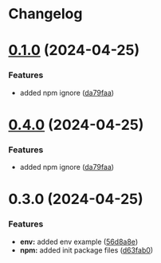 # Changelog

# [0.1.0](https://github.com/vsnt3420/test-rand-pack-vsnt/compare/v0.3.0...v0.1.0) (2024-04-25)


### Features

* added npm ignore ([da79faa](https://github.com/vsnt3420/test-rand-pack-vsnt/commit/da79faa30d69170df2945f95b5d9b24c0377825e))

# [0.4.0](https://github.com/vsnt3420/test-rand-pack-vsnt/compare/v0.3.0...v0.4.0) (2024-04-25)


### Features

* added npm ignore ([da79faa](https://github.com/vsnt3420/test-rand-pack-vsnt/commit/da79faa30d69170df2945f95b5d9b24c0377825e))

# 0.3.0 (2024-04-25)


### Features

* **env:** added env example ([56d8a8e](https://github.com/vsnt3420/test-rand-pack-vsnt/commit/56d8a8eb39101fd8e96d572083cd548eff84d6fd))
* **npm:** added init package files ([d63fab0](https://github.com/vsnt3420/test-rand-pack-vsnt/commit/d63fab0313c407f6774d21c73511c24ec0739bfc))
